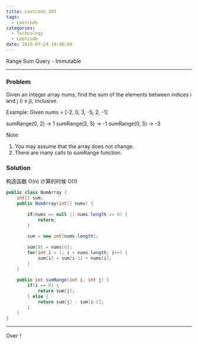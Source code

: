 ```yaml
---
title: Leetcode_303
tags:
  - Leetcode
categories:
  - Technology
  - Leetcode
date: 2016-07-24 19:40:00
---
```

Range Sum Query - Immutable

<!-- more -->

***

### Problem
Given an integer array nums, find the sum of the elements between indices i and j (i ≤ j), inclusive.

Example:
  Given nums = [-2, 0, 3, -5, 2, -1]

  sumRange(0, 2) -> 1
  sumRange(2, 5) -> -1
  sumRange(0, 5) -> -3

Note:
1. You may assume that the array does not change.
2. There are many calls to sumRange function.

### Solution 

构造函数 O(n)
计算的时候 O(1)

``` java
public class NumArray {
    int[] sum;
    public NumArray(int[] nums) {
        
        if(nums == null || nums.length == 0) {
            return;
        }
        
        sum = new int[nums.length];
        
        sum[0] = nums[0];
        for(int i = 1; i < nums.length; i++) {
            sum[i] = sum[i-1] + nums[i];    
        }
    }
    
    public int sumRange(int i, int j) {
        if(i == 0) {
            return sum[j];
        } else {
            return sum[j] - sum[i-1];
        }
    }
}
```

*** 

Over！










































